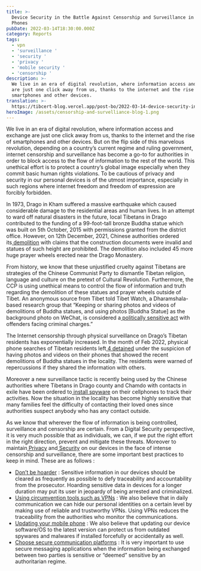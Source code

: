 ```yaml
---
title: >-
  Device Security in the Battle Against Censorship and Surveillance in Mobile
  Phones
pubDate: 2022-03-14T18:30:00.000Z
category: Reports
tags:
  - vpn
  - 'surveillance '
  - 'security '
  - 'privacy '
  - 'mobile security '
  - 'censorship '
description: >-
  We live in an era of digital revolution, where information access and exchange
  are just one click away from us, thanks to the internet and the rise of
  smartphones and other devices. 
translation: >-
  https://tibcert-blog.vercel.app/post-bo/2022-03-14-device-security-in-the-battle-against-censorship-and-surveillance-in-mobile-phones-bo/
heroImage: /assets/censorship-and-survelliance-blog-1.png
---
```


We live in an era of digital revolution, where information access and exchange are just one click away from us, thanks to the internet and the rise of smartphones and other devices. But on the flip side of this marvelous revolution, depending on a country’s current regime and ruling government, internet censorship and surveillance has become a go-to for authorities in order to block access to the flow of information to the rest of the world. This unethical effort is to protect a country’s global image especially when they commit basic human rights violations. To be cautious of privacy and security in our personal devices is of the utmost importance, especially in such regions where internet freedom and freedom of expression are forcibly forbidden.

In 1973, Drago in Kham suffered a massive earthquake which caused considerable damage to the residential areas and human lives. In an attempt to ward off natural disasters in the future, local Tibetans in Drago contributed to the funding of a 99-foot-tall bronze Buddha statue which was built on 5th October, 2015 with permissions granted from the district office. However, on 12th December, 2021, Chinese authorities ordered its[ demolition](https://tibet.net/cultural-revolution-like-crackdown-china-demolished-a-sky-high-buddha-statue-and-45-huge-prayer-wheels-in-drakgo-tibet/) with claims that the construction documents were invalid and statues of such height are prohibited. The demolition also included 45 more huge prayer wheels erected near the Drago Monastery. 

From history, we know that these unjustified cruelty against Tibetans are strategies of the Chinese Communist Party to dismantle Tibetan religion, language and culture on the pretext of Cultural Revolution. Furthermore, the CCP is using unethical means to control the flow of information and truth regarding the demolition of these statues and prayer wheels outside of Tibet. An anonymous source from Tibet told Tibet Watch, a Dharamshala-based research group that “Keeping or sharing photos and videos of demolitions of Buddha statues, and using photos \[Buddha Statue] as the background photo on WeChat, is considered a[ politically sensitive act](https://freetibet.org/news-media/na/four-more-detained-drago-county-following-phone-data-search) with offenders facing criminal charges.”

The Internet censorship through physical surveillance on Drago’s Tibetan residents has exponentially increased. In the month of Feb 2022, physical phone searches of Tibetan residents left[ 4 detained](https://freetibet.org/news-media/na/four-more-detained-drago-county-following-phone-data-search) under the suspicion of having photos and videos on their phones that showed the recent demolitions of Buddha statues in the locality. The residents were warned of repercussions if they shared the information with others.

Moreover a new surveillance tactic is recently being used by the Chinese authorities where Tibetans in Drago county and Chamdo with contacts in exile have been ordered to[ install spyware](https://theprint.in/world/tibetans-with-contacts-in-exile-asked-to-install-spyware-on-cellphone/828797/) on their cellphones to track their activities. Now the situation in the locality has become highly sensitive that many families feel the difficulty of contacting their loved ones since authorities suspect anybody who has any contact outside.

As we know that wherever the flow of information is being controlled, surveillance and censorship are certain. From a Digital Security perspective, it is very much possible that as individuals, we can, if we put the right effort in the right direction, prevent and mitigate these threats. Moreover to maintain[ Privacy](https://learn.tibcert.org/knowledge-base/7-easy-steps-to-take-to-protect-your-data/) and[ Security](https://learn.tibcert.org/knowledge-base/why-mobile-security-is-important/) on our devices in the face of intense censorship and surveillance, there are some important best practices to keep in mind. These are as follows :

* [Don’t be hoarder](https://learn.tibcert.org/knowledge-base/best-practices-on-computer-and-other-devices-usage/) : Sensitive information in our devices should be cleared as frequently as possible to defy traceability and accountability from the prosecutor. Hoarding sensitive data in devices for a longer duration may put its user in jeopardy of being arrested and criminalized. 
* [Using circumvention tools such as VPNs](https://learn.tibcert.org/knowledge-base/how-to-install-and-set-up-vpn/) : We also believe that in daily communication we can hide our personal identities on a certain level by making use of reliable and trustworthy VPNs. Using VPNs reduces the traceability from the authorities who monitor the communications. 
* [Updating your mobile phone](https://learn.tibcert.org/knowledge-base/how-to-update-your-android/) : We also believe that updating our device software/OS to the latest version can protect us from outdated spywares and malwares if installed forcefully or accidentally as well. 
* [Choose secure communication platforms](https://blog.tibcert.org/choose-secure-communication-platforms/) : It is very important to use secure messaging applications when the information being exchanged between two parties is sensitive or “deemed” sensitive by an authoritarian regime.
